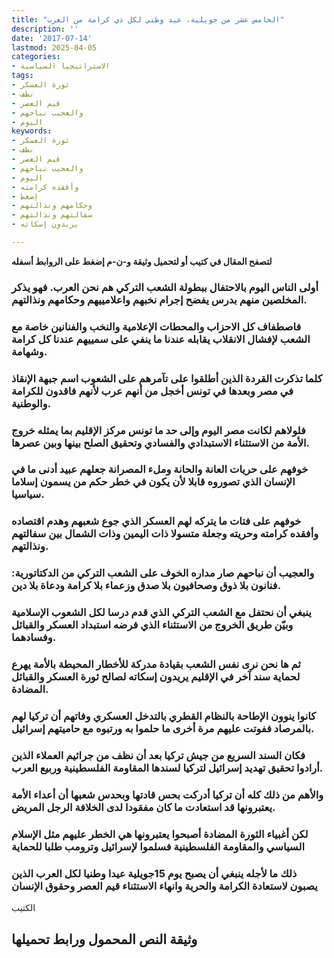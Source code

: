 ```yaml
---
title: "الخامس عشر من جويلية، عيد وطني لكل ذي كرامة من العرب"
description: ''
date: '2017-07-14'
lastmod: 2025-04-05
categories:
- الاستراتيجيا السياسية
tags:
- ثورة العسكر
- نظف
- قيم العصر
- والعجيب نباحهم
- اليوم
keywords:
- ثورة العسكر
- نظف
- قيم العصر
- والعجيب نباحهم
- اليوم
- وأفقده كرامته
- إضغط
- وحكامهم ونذالتهم
- سفالتهم ونذالتهم
- يريدون إسكاته

---
```

**لتصفح المقال في كتيب أو لتحميل وثيقة و-ن-م إضغط على الروابط أسفله**

### أولى الناس اليوم بالاحتفال ببطولة الشعب التركي هم نحن العرب. فهو يذكر المخلصين منهم بدرس يفضح إجرام نخبهم واعلامييهم وحكامهم ونذالتهم.

### فاصطفاف كل الاحزاب والمحطات الإعلامية والنخب والفنانين خاصة مع الشعب لإفشال الانقلاب يقابله عندنا ما ينفي على سمييهم عندنا كل كرامة وشهامة.

### كلما تذكرت القردة الذين أطلقوا على تآمرهم على الشعوب اسم جبهة الإنقاذ في مصر وبعدها في تونس أخجل من أنهم عرب لأنهم فاقدون للكرامة والوطنية.

### فلولاهم لكانت مصر اليوم وإلى حد ما تونس مركز الإقليم بما يمثله خروج الأمة من الاستثناء الاستبدادي والفسادي وتحقيق الصلح بينها وبين عصرها.

### خوفهم على حريات العانة والحانة وملء المصرانة جعلهم عبيد أدنى ما في الإنسان الذي تصوروه قابلا لأن يكون في خطر حكم من يسمون إسلاما سياسيا.

### خوفهم على فتات ما يتركه لهم العسكر الذي جوع شعبهم وهدم اقتصاده وأفقده كرامته وحريته وجعلة متسولا ذات اليمين وذات الشمال بين سفالتهم ونذالتهم.

### والعجيب أن نباحهم صار مداره الخوف على الشعب التركي من الدكتاتورية: فنانون بلا ذوق وصحافيون بلا صدق وزعماء بلا كرامة ودعاة بلا دين.

### ينبغي أن نحتفل مع الشعب التركي الذي قدم درسا لكل الشعوب الإسلامية وبيّن طريق الخروج من الاستثناء الذي فرضه استبداد العسكر والقبائل وفسادهما.

### ثم ها نحن نرى نفس الشعب بقيادة مدركة للأخطار المحيطة بالأمة يهرع لحماية سند آخر في الإقليم يريدون إسكاته لصالح ثورة العسكر والقبائل المضادة.

### كانوا ينوون الإطاحة بالنظام القطري بالتدخل العسكري وفاتهم أن تركيا لهم بالمرصاد ففوتت عليهم مرة أخرى ما حلموا به ورتبوه مع حاميتهم إسرائيل.

### فكان السند السريع من جيش تركيا بعد أن نظف من جراثيم العملاء الذين أرادوا تحقيق تهديد إسرائيل لتركيا لسندها المقاومة الفلسطينية وربيع العرب.

### والأهم من ذلك كله أن تركيا أدركت بحس قادتها وبحدس شعبها أن أعداء الأمة يعتبرونها قد استعادت ما كان مفقودا لدى الخلافة الرجل المريض.

### لكن أغبياء الثورة المضادة أصبحوا يعتبرونها هي الخطر عليهم مثل الإسلام السياسي والمقاومة الفلسطينية فسلموا لإسرائيل وترومب طلبا للحماية

### ذلك ما لأجله ينبغي أن يصبح يوم 15جويلية عيدا وطنيا لكل العرب الذين يصبون لاستعادة الكرامة والحرية وانهاء الاستثناء قيم العصر وحقوق الإنسان

الكتيب

## وثيقة النص المحمول ورابط تحميلها

###
